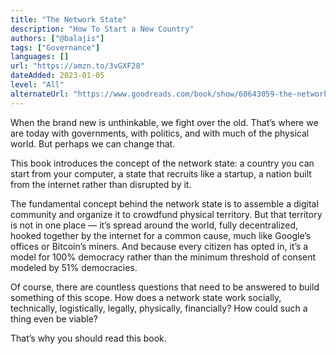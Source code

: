 ```yaml
---
title: "The Network State"
description: "How To Start a New Country"
authors: ["@balajis"]
tags: ["Governance"]
languages: []
url: "https://amzn.to/3vGXF28"
dateAdded: 2023-01-05
level: "All"
alternateUrl: "https://www.goodreads.com/book/show/60643059-the-network-state"
---
```


When the brand new is unthinkable, we fight over the old. That’s where we are today with governments, with politics, and with much of the physical world. But perhaps we can change that.

This book introduces the concept of the network state: a country you can start from your computer, a state that recruits like a startup, a nation built from the internet rather than disrupted by it.

The fundamental concept behind the network state is to assemble a digital community and organize it to crowdfund physical territory. But that territory is not in one place — it’s spread around the world, fully decentralized, hooked together by the internet for a common cause, much like Google’s offices or Bitcoin’s miners. And because every citizen has opted in, it’s a model for 100% democracy rather than the minimum threshold of consent modeled by 51% democracies.

Of course, there are countless questions that need to be answered to build something of this scope. How does a network state work socially, technically, logistically, legally, physically, financially? How could such a thing even be viable?

That’s why you should read this book.